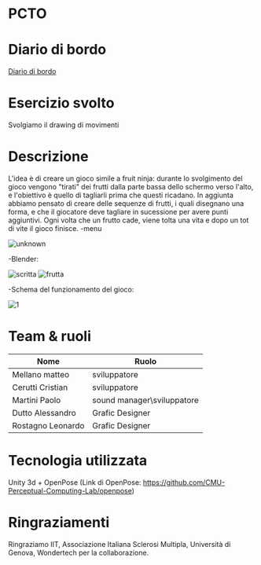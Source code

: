 # PCTO
# Diario di bordo
[Diario di bordo](https://docs.google.com/spreadsheets/d/1OcYfrz8PIUcSU1602_5lVF-SGVHHAAndlfkO4M-h-Z4/edit#gid=0)

# Esercizio svolto
Svolgiamo il drawing di movimenti 

# Descrizione
L'idea è di creare un gioco simile a fruit ninja: durante lo svolgimento del gioco vengono "tirati" dei frutti dalla parte bassa dello schermo verso l'alto, e l'obiettivo è quello di tagliarli prima che questi ricadano. In aggiunta abbiamo pensato di creare delle sequenze di frutti, i quali disegnano una forma, e che il giocatore deve tagliare in sucessione per avere punti aggiuntivi. Ogni volta che un frutto cade, viene tolta una vita e dopo un tot di vite il gioco finisce.
-menu

![unknown](https://user-images.githubusercontent.com/71812497/110095849-a1092280-7d9d-11eb-9402-6ab0e60e1fde.png)

 -Blender:
  
  ![scritta](https://user-images.githubusercontent.com/71831228/110099325-7751fa80-7da1-11eb-8dac-82da68d5d77c.png)
  ![frutta](https://user-images.githubusercontent.com/71831228/110099583-c1d37700-7da1-11eb-9645-e105a4d768d2.png)
  
-Schema del funzionamento del gioco:

![1](https://user-images.githubusercontent.com/71812497/110096314-1543c600-7d9e-11eb-96cb-1b0681479530.PNG)

# Team & ruoli
  Nome           | Ruolo       
  ---------------|--------------------------------------------------------
Mellano matteo   | sviluppatore
Cerutti Cristian | sviluppatore
Martini Paolo    | sound manager\sviluppatore
Dutto Alessandro | Grafic Designer
Rostagno Leonardo| Grafic Designer

# Tecnologia utilizzata
Unity 3d + OpenPose (Link di OpenPose: https://github.com/CMU-Perceptual-Computing-Lab/openpose)

# Ringraziamenti
 Ringraziamo IIT, Associazione Italiana Sclerosi Multipla, Università di Genova, Wondertech per la collaborazione.
 
